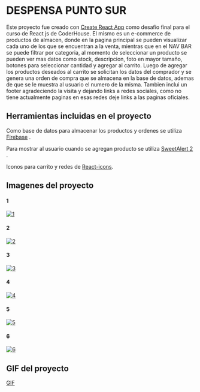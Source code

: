 # DESPENSA PUNTO SUR

Este proyecto fue creado con [Create React App](https://github.com/facebook/create-react-app) como desafio final para el curso de React js de CoderHouse.
El mismo es un e-commerce de productos de almacen, donde en la pagina principal se pueden visualizar cada uno de los que se encuentran a la venta, mientras que en el NAV BAR se puede filtrar por categoria, al momento de seleccionar un producto se pueden ver mas datos como stock, descripcion, foto en mayor tamaño, botones para seleccionar cantidad y agregar al carrito. Luego de agregar los productos deseados al carrito se solicitan los datos del comprador y se genera una orden de compra que se almacena en la base de datos, ademas de que se le muestra al usuario el numero de la misma. Tambien inclui un footer agradeciendo la visita y dejando links a redes sociales, como no tiene actualmente paginas en esas redes deje links a las paginas oficiales. 

## Herramientas incluidas en el proyecto

Como base de datos para almacenar los productos y ordenes se utiliza [Firebase](https://firebase.google.com/) .

Para mostrar al usuario cuando se agregan producto se utiliza [SweetAlert 2](https://sweetalert2.github.io/) .

Iconos para carrito y redes de [React-icons](https://react-icons.github.io/react-icons).

## Imagenes del proyecto
#### 1
[![1](https://firebasestorage.googleapis.com/v0/b/despensa-punto-sur.appspot.com/o/1.png?alt=media&token=243b72fe-43b1-4fde-84fe-b1918036d7d6 "1")](http://https://firebasestorage.googleapis.com/v0/b/despensa-punto-sur.appspot.com/o/1.png?alt=media&token=243b72fe-43b1-4fde-84fe-b1918036d7d6 "1")
#### 2
[![2](https://firebasestorage.googleapis.com/v0/b/despensa-punto-sur.appspot.com/o/2.png?alt=media&token=01afdb74-6d46-41bb-b505-0098fbe5aabf "2")](http://https://firebasestorage.googleapis.com/v0/b/despensa-punto-sur.appspot.com/o/2.png?alt=media&token=01afdb74-6d46-41bb-b505-0098fbe5aabf "2")
#### 3
[![3](https://firebasestorage.googleapis.com/v0/b/despensa-punto-sur.appspot.com/o/3.png?alt=media&token=bd8458e2-aa9c-44f7-a5c7-8ee793ed2561 "3")](http://https://firebasestorage.googleapis.com/v0/b/despensa-punto-sur.appspot.com/o/3.png?alt=media&token=bd8458e2-aa9c-44f7-a5c7-8ee793ed2561 "3")
#### 4
[![4](https://firebasestorage.googleapis.com/v0/b/despensa-punto-sur.appspot.com/o/4.png?alt=media&token=aa7e57f8-75e0-45a0-b8aa-3227ccd4b1f2 "4")](http://https://firebasestorage.googleapis.com/v0/b/despensa-punto-sur.appspot.com/o/4.png?alt=media&token=aa7e57f8-75e0-45a0-b8aa-3227ccd4b1f2 "4")
#### 5
[![5](https://firebasestorage.googleapis.com/v0/b/despensa-punto-sur.appspot.com/o/5.png?alt=media&token=19303036-58b2-4a59-abf7-9ead8f976872 "5")](http://https://firebasestorage.googleapis.com/v0/b/despensa-punto-sur.appspot.com/o/5.png?alt=media&token=19303036-58b2-4a59-abf7-9ead8f976872 "5")
#### 6
[![6](https://firebasestorage.googleapis.com/v0/b/despensa-punto-sur.appspot.com/o/6.png?alt=media&token=61448615-2823-4593-bb4c-1017daff3fba "6")](http://https://firebasestorage.googleapis.com/v0/b/despensa-punto-sur.appspot.com/o/6.png?alt=media&token=61448615-2823-4593-bb4c-1017daff3fba "6")

## GIF del proyecto
[GIF](https://firebasestorage.googleapis.com/v0/b/despensa-punto-sur.appspot.com/o/GIF.gif?alt=media&token=045d27cb-e4ff-4bbc-b52f-cfdf317122ce)